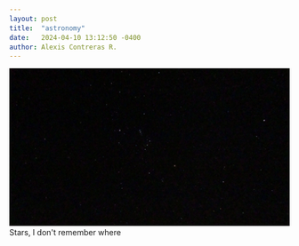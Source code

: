 ```yaml
---
layout: post
title:  "astronomy"
date:   2024-04-10 13:12:50 -0400
author: Alexis Contreras R.
---
```


![Stars, I don't remember where](/assets/images/astronomy/photo1.jpg)
Stars, I don't remember where

